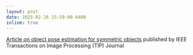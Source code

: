 ```yaml
---
layout: post
date: 2025-02-26 15:59:00-0400
inline: true
---
```

<a href="https://ieeexplore.ieee.org/stamp/stamp.jsp?tp=&arnumber=10906413"> Article on object pose estimation for symmetric objects</a> published by IEEE Transactions on Image Processing (TIP) Journal
